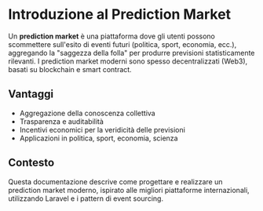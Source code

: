 # Introduzione al Prediction Market

Un **prediction market** è una piattaforma dove gli utenti possono scommettere sull'esito di eventi futuri (politica, sport, economia, ecc.), aggregando la "saggezza della folla" per produrre previsioni statisticamente rilevanti. I prediction market moderni sono spesso decentralizzati (Web3), basati su blockchain e smart contract.

## Vantaggi
- Aggregazione della conoscenza collettiva
- Trasparenza e auditabilità
- Incentivi economici per la veridicità delle previsioni
- Applicazioni in politica, sport, economia, scienza

## Contesto
Questa documentazione descrive come progettare e realizzare un prediction market moderno, ispirato alle migliori piattaforme internazionali, utilizzando Laravel e i pattern di event sourcing. 